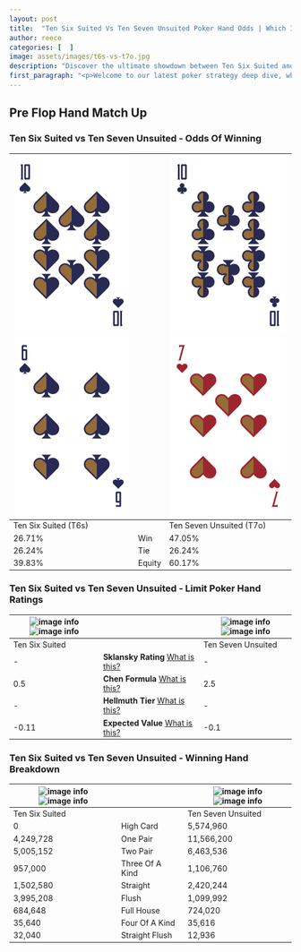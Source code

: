 ```yaml
---
layout: post
title:  "Ten Six Suited Vs Ten Seven Unsuited Poker Hand Odds | Which Is The Better Hand In Poker? A Complete Guide"
author: reece
categories: [  ]
image: assets/images/t6s-vs-t7o.jpg
description: "Discover the ultimate showdown between Ten Six Suited and Ten Seven Unsuited in poker! Uncover the odds, strategies, and scenarios where one hand triumphs over the other. Get ready to up your poker game with this thrilling analysis."
first_paragraph: "<p>Welcome to our latest poker strategy deep dive, where we're pitting two distinct hands against each other in a high-stakes showdown: Ten Six Suited vs Ten Seven Unsuited.</p><p>In the dynamic world of poker, every decision counts, and knowing which hand holds the upper hand is key to your success at the table.</p><p>In this article, we'll dissect these two hands, explore the scenarios where one dominates the other, and equip you with the knowledge to make strategic choices that can tip the odds in your favor.</p><p>Get ready to unravel the intriguing dynamics of these poker hands and elevate your game to new heights.</p>"
---
```




[comment]: # (sp0)

## Pre Flop Hand Match Up

<div class="table hand-ratings" markdown="1"> 



### Ten Six Suited vs Ten Seven Unsuited - Odds Of Winning


    
| ![image info](assets/images/hand1/t.png) ![image info](assets/images/hand1/6.png) |  | ![image info](assets/images/hand2/t.png) ![image info](assets/images/hand2/7o.png) |
| -------- | -------- | -------- |
| Ten Six Suited (T6s) |  | Ten Seven Unsuited (T7o) |
| 26.71% | Win | 47.05% |
| 26.24% | Tie | 26.24% |
| 39.83% | Equity | 60.17% |




[comment]: # (sp1)



### Ten Six Suited vs Ten Seven Unsuited - Limit Poker Hand Ratings


    
| ![image info](https://www.riverpairs.com/assets/images/hand1/t.png) ![image info](https://www.riverpairs.com/assets/images/hand1/6.png) |  | ![image info](https://www.riverpairs.com/assets/images/hand2/t.png) ![image info](https://www.riverpairs.com/assets/images/hand2/7o.png) |
| -------- | -------- | -------- |
| Ten Six Suited |  | Ten Seven Unsuited |
| - | **Sklansky Rating** [What is this?](/sklansky-rating-explained) | - |
| 0.5 | **Chen Formula** [What is this?](/chen-formula-explained) | 2.5 |
| - | **Hellmuth Tier** [What is this?](/Hellmuth-tier-explained) | - |
| -0.11 | **Expected Value** [What is this?](/expected-value-explained) | -0.1 |




[comment]: # (sp2)



### Ten Six Suited vs Ten Seven Unsuited - Winning Hand Breakdown


    
| ![image info](https://www.riverpairs.com/assets/images/hand1/t.png) ![image info](https://www.riverpairs.com/assets/images/hand1/6.png) |  | ![image info](https://www.riverpairs.com/assets/images/hand2/t.png) ![image info](https://www.riverpairs.com/assets/images/hand2/7o.png) |
| -------- | -------- | -------- |
| Ten Six Suited |  | Ten Seven Unsuited |
| 0 | High Card | 5,574,960 |
| 4,249,728 | One Pair | 11,566,200 |
| 5,005,152 | Two Pair | 6,463,536 |
| 957,000 | Three Of A Kind | 1,106,760 |
| 1,502,580 | Straight | 2,420,244 |
| 3,995,208 | Flush | 1,099,992 |
| 684,648 | Full House | 724,020 |
| 35,640 | Four Of A Kind | 35,616 |
| 32,040 | Straight Flush | 12,936 |




[comment]: # (sp3)



</div>

[comment]: # (sp4)



[comment]: # (sp5)

